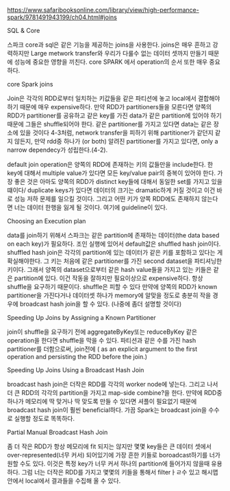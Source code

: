 https://www.safaribooksonline.com/library/view/high-performance-spark/9781491943199/ch04.html#joins


SQL & Core

스파크 core과 sql은 같은 기능을 제공하는 joins을 사용한다. joins은 매우 흔하고 강력하지만 Large metwork transfer와 우리가 다룰수 없는 데이터 셋까지 만들기 때문에 성능에 중요한 영향을 끼친다. core SPARK 에서 operation의 순서 또한 매우 중요하다.

core Spark joins

Join은 각각의 RDD로부터 일치하는 키값들을 같은 파티션에 놓고 local에서 결합해야 하기 때문에 매우 expensive하다. 만약 RDD가 partitioners들을 모른다면 양쪽의 RDD가 partitioner를 공유하고 같은 key를 가진 data가 같은 partition에 있어야 하기 때문에 그들은 shuffle되어야 한다. 같은 partitioner를 가지고 있다면 data는 같은 장소에 있을 것이다 4-3처럼, network transfer을 피하기 위해
partitioner가 같던지 같지 않든지, 만약 rdd중 하나가 (or both) 알려진 partitioner를 가지고 있다면,  only a narrow dependecy가 성립한다.(4-2).


default join operation은 양쪽의 RDD에 존재하는 키의 값들만을 include한다. 한 key에 대해서 multiple value가 있다면 모든 key/value pair의 중복이 있어야 한다. 가장 좋은 것은 아마도 양쪽의 RDD가 distinct key들에 대해서 동일한 set를 가지고 있을 떄이다/ duplicate keys가 있다면 데이터의 크기는 dramatic하게 커질 것이고 이건 바로 성능 저하 문제를 일으킬 것이다. 그리고 어떤 키가 양쪽 RDD에도 존재하지 않는다면 너는 데이터 한행을 잃게 될 것이다. 여기에 guideline이 있다.


Choosing an Execution plan

data를 join하기 위해서 스파크는 같은 partition에 존재하는 데이터(the data based on each key)가 필요하다. 조인 실행에 있어서 default값은 shuffled hash join이다. shuffled hash join은 각각의 partition에 있는 데이터가 같은 키를 포함하고 있다는 게 확실해야한다. 그 키는 처음에 같은 partitioner를 가진 second dataset을 파티셔닝한 키이다. 그래서 양쪽의 dataset으로부터 같은 hash value들을 가지고 있는 키들은 같은 partition에 있다. 이건 작동을 잘하지만 필요이상으로 expensive하다. 항상 shuffle을 요구하기 때문이다. shuffle은 피할 수 있다 만약에 양쪽의 RDD가 known partitioner을 가진다거나 데이터셋 하나가 memory에 알맞을 정도로 충분히 작을 경우에 broadcast hash join을 할 수 있다. (나중에 좀더 설명할 것이다)


Speeding Up Joins by Assigning a Known Partitioner

join이 shuffle을 요구하기 전에 aggregateByKey또는 reduceByKey 같은 operation을 한다면 shuffle을 막을 수 있다. 파티션과 같은 수를 가진  hash partitioner를 더함으로써, join전에 ( as an explicit argument to the first operation and persisting the RDD before the join.)

Speeding Up Joins Using a Broadcast Hash Join

broadcast hash join은 더작은 RDD를 각각의 worker node에 넣는다. 그리고 나서 더 큰 RDD의 각각의 partition을 가지고 map-side combine?을 한다. 만약에 RDD중 하나가 메모리에 딱 맞거나 딱 맞도록 만들 수 있다면 셔플이 필요없기 때문에 broadcast hash join이 훨씬 beneficial하다. 가끔 Spark는 broadcast join을 수수로 실행할 정도로 똑똑하다.

Partial Manual Broadcast Hash Join

좀 더 작은 RDD가 항상 메모리에 fit 되지는 않지만 몇몇 key들은 큰 데이터 셋에서 over-represented(너무 커서) 되어있기에 가장 흔한 키들로 boroadcast하기를 너가 원할 수도 있다. 이것은 특정 key가 너무 커서 하나의 partition에 들어가지 않을때 유용하다. 그럼 너는 더작은 RDD를 가지고 몇몇의 키들을 통해서 filterㅏㄹ수 있고  해시맵 안에서 local에서 결과들을 수집해 올 수 있다.
